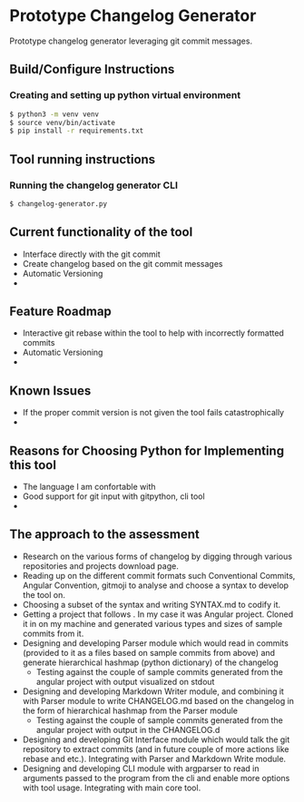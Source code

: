 # Prototype Changelog Generator
Prototype changelog generator leveraging git commit messages.
## Build/Configure Instructions
### Creating and setting up python virtual environment
```bash
$ python3 -m venv venv
$ source venv/bin/activate
$ pip install -r requirements.txt
```
## Tool running instructions
### Running the changelog generator CLI
```bash
$ changelog-generator.py
```
## Current functionality of the tool
* Interface directly with the git commit
* Create changelog based on the git commit messages
* Automatic Versioning
* 

## Feature Roadmap
* Interactive git rebase within the tool to help with incorrectly formatted commits
* Automatic Versioning
* 

## Known Issues
* If the proper commit version is not given the tool fails catastrophically
* 

## Reasons for Choosing Python for Implementing this tool
* The language I am confortable with
* Good support for git input with gitpython, cli tool
* 

## The approach to the assessment
* Research on the various forms of changelog by digging through various repositories and projects download page.
* Reading up on the different commit formats such Conventional Commits, Angular Convention, gitmoji to analyse and choose a syntax to develop the tool on. 
* Choosing a subset of the syntax and writing SYNTAX.md to codify it.
* Getting a project that follows . In my case it was Angular project. Cloned it in on my machine and generated various types and sizes of sample commits from it.
* Designing and developing Parser module which would read in commits (provided to it as a files based on sample commits from above) and generate hierarchical hashmap (python dictionary) of the changelog
    * Testing against the couple of sample commits generated from the angular project with output visualized on stdout
* Designing and developing Markdown Writer module, and combining it with Parser module to write CHANGELOG.md based on the changelog in the form of hierarchical hashmap from the Parser module
    * Testing against the couple of sample commits generated from the angular project with output in the CHANGELOG.d
* Designing and developing Git Interface module which would talk the git repository to extract commits (and in future couple of more actions like rebase and etc.). Integrating with Parser and Markdown Write module.
* Designing and developing CLI module with argparser to read in arguments passed to the program from the cli and enable more options with tool usage. Integrating with main core tool.


